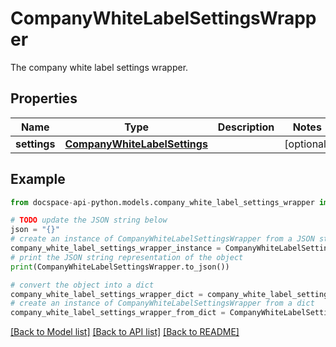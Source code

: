 # CompanyWhiteLabelSettingsWrapper
The company white label settings wrapper.

## Properties

Name | Type | Description | Notes
------------ | ------------- | ------------- | -------------
**settings** | [**CompanyWhiteLabelSettings**](CompanyWhiteLabelSettings.md) |  | [optional] 

## Example

```python
from docspace-api-python.models.company_white_label_settings_wrapper import CompanyWhiteLabelSettingsWrapper

# TODO update the JSON string below
json = "{}"
# create an instance of CompanyWhiteLabelSettingsWrapper from a JSON string
company_white_label_settings_wrapper_instance = CompanyWhiteLabelSettingsWrapper.from_json(json)
# print the JSON string representation of the object
print(CompanyWhiteLabelSettingsWrapper.to_json())

# convert the object into a dict
company_white_label_settings_wrapper_dict = company_white_label_settings_wrapper_instance.to_dict()
# create an instance of CompanyWhiteLabelSettingsWrapper from a dict
company_white_label_settings_wrapper_from_dict = CompanyWhiteLabelSettingsWrapper.from_dict(company_white_label_settings_wrapper_dict)
```
[[Back to Model list]](../README.md#documentation-for-models) [[Back to API list]](../README.md#documentation-for-api-endpoints) [[Back to README]](../README.md)



